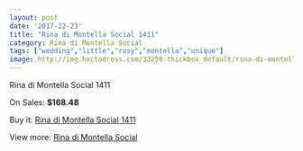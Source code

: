 ```yaml
---
layout: post
date: '2017-12-23'
title: "Rina di Montella Social 1411"
category: Rina di Montella Social
tags: ["wedding","little","rosy","montella","unique"]
image: http://img.hectodress.com/33259-thickbox_default/rina-di-montella-social-1411.jpg
---
```

Rina di Montella Social 1411

On Sales: **$168.48**
<a href="https://www.hectodress.com/rina-di-montella-social/15352-rina-di-montella-social-1411.html"><amp-img layout="responsive" width="600" height="600" src="//img.hectodress.com/33259-thickbox_default/rina-di-montella-social-1411.jpg" alt="Rina di Montella Social 1411 0" /></a>

Buy it: [Rina di Montella Social 1411](https://www.hectodress.com/rina-di-montella-social/15352-rina-di-montella-social-1411.html "Rina di Montella Social 1411")

View more: [Rina di Montella Social](https://www.hectodress.com/275-rina-di-montella-social "Rina di Montella Social")